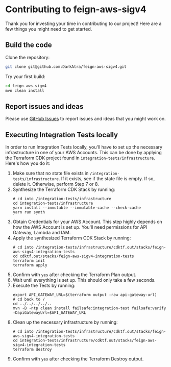 # Contributing to feign-aws-sigv4

Thank you for investing your time in contributing to our project! Here are a few things you might need to get started.

## Build the code

Clone the repository:

```bash
git clone git@github.com:DarkAtra/feign-aws-sigv4.git
```

Try your first build:

```bash
cd feign-aws-sigv4
mvn clean install
```

## Report issues and ideas

Please use [GitHub Issues](https://github.com/DarkAtra/feign-aws-sigv4/issues) to report issues and ideas that you might work on.

## Executing Integration Tests locally

In order to run Integration Tests locally, you'll have to set up the necessary infrastructure in one of your AWS Accounts.
This can be done by applying the Terraform CDK project found in `integration-tests/infrastructure`. Here's how you do it:

1. Make sure that no state file exists in `/integration-tests/infrastructure`.
   If it exists, see if the state file is empty. If so, delete it. Otherwise, perform Step 7 or 8.
2. Synthesize the Terraform CDK Stack by running:
    ```
    # cd into /integration-tests/infrastructure
    cd integration-tests/infrastructure
    yarn install --immutable --immutable-cache --check-cache
    yarn run synth
    ```
3. Obtain Credentials for your AWS Account. This step highly depends on how the AWS Account is set up. You'll need permissions for API Gateway, Lambda and IAM.
4. Apply the synthesized Terraform CDK Stack by running:
    ```
    # cd into /integration-tests/infrastructure/cdktf.out/stacks/feign-aws-sigv4-integration-tests
    cd cdktf.out/stacks/feign-aws-sigv4-integration-tests
    terraform init
    terraform apply
    ```
5. Confirm with `yes` after checking the Terraform Plan output.
6. Wait until everything is set up. This should only take a few seconds.
7. Execute the Tests by running:
    ```
    export API_GATEWAY_URL=$(terraform output -raw api-gateway-url)
    # cd back to /
    cd ../../../../..
    mvn -B -ntp clean install failsafe:integration-test failsafe:verify -DapiGatewayUrl=$API_GATEWAY_URL
    ```
8. Clean up the necessary infrastructure by running:
    ```
    # cd into /integration-tests/infrastructure/cdktf.out/stacks/feign-aws-sigv4-integration-tests
    cd integration-tests/infrastructure/cdktf.out/stacks/feign-aws-sigv4-integration-tests
    terraform destroy
    ```
9. Confirm with `yes` after checking the Terraform Destroy output.
